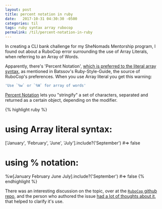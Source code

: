 ```yaml
---
layout: post
title: percent notation in ruby
date:   2017-10-31 04:30:30 -0500
categories: til
tags: ruby syntax array rubocop
permalink: /til/percent-notation-in-ruby
---
```


In creating a CLI bank challenge for my SheNomads Mentorship program, I found out about a RuboCop error surrounding the use of Array Literals, when referring to an Array of Words.

Apparently, there's 'Percent Notation', [which is preferred to the literal array syntax](https://github.com/bbatsov/ruby-style-guide#percent-w), as mentioned in Batssov's Ruby-Style-Guide, the source of RuboCop's preferences. When you use Array literal you get this warning:
```ruby
'Use `%w` or `%W` for array of words'
```

[Percent Notation](https://en.wikibooks.org/wiki/Ruby_Programming/Syntax/Literals#The_.25_Notation) lets you "stringify" a set of characters, separated and returned as a certain object, depending on the modifier.

{% highlight ruby %}
# using Array literal syntax:
['January', 'February', 'June', 'July'].include?('September') #=> false

# using % notation:
%w[January February June July].include?('September') #=> false
{% endhighlight %}

There was an interesting discussion on the topic, over at the [`RuboCop` github repo](https://github.com/bbatsov/ruby-style-guide/issues/526), and the person who authored the issue [had a lot of thoughts about it](https://www.chrisrolle.com/blog/ruby-percentage-notations), that helped to clarify it's use.